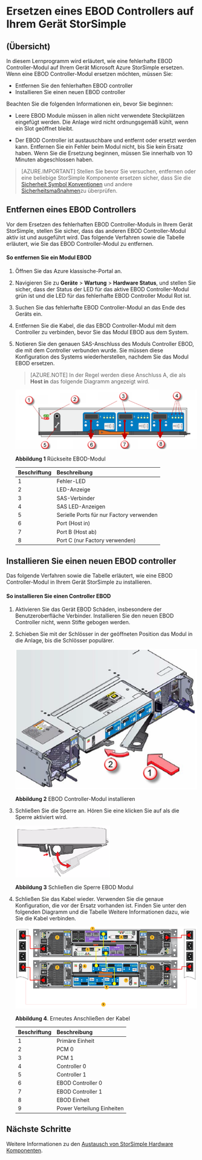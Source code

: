 <properties 
   pageTitle="Ersetzen einen Controller StorSimple EBOD | Microsoft Azure"
   description="Erläutert, wie Sie entfernen und einen oder beide EBOD-Controller auf einem Gerät StorSimple 8600 ersetzen."
   services="storsimple"
   documentationCenter=""
   authors="alkohli"
   manager="carmonm"
   editor="" />
<tags 
   ms.service="storsimple"
   ms.devlang="NA"
   ms.topic="article"
   ms.tgt_pltfrm="NA"
   ms.workload="TBD"
   ms.date="08/17/2016"
   ms.author="alkohli" />

# <a name="replace-an-ebod-controller-on-your-storsimple-device"></a>Ersetzen eines EBOD Controllers auf Ihrem Gerät StorSimple

## <a name="overview"></a>(Übersicht)

In diesem Lernprogramm wird erläutert, wie eine fehlerhafte EBOD Controller-Modul auf Ihrem Gerät Microsoft Azure StorSimple ersetzen. Wenn eine EBOD Controller-Modul ersetzen möchten, müssen Sie:

- Entfernen Sie den fehlerhaften EBOD controller
- Installieren Sie einen neuen EBOD controller

Beachten Sie die folgenden Informationen ein, bevor Sie beginnen:

- Leere EBOD Module müssen in allen nicht verwendete Steckplätzen eingefügt werden. Die Anlage wird nicht ordnungsgemäß kühlt, wenn ein Slot geöffnet bleibt.

- Der EBOD Controller ist austauschbare und entfernt oder ersetzt werden kann. Entfernen Sie ein Fehler beim Modul nicht, bis Sie kein Ersatz haben. Wenn Sie die Ersetzung beginnen, müssen Sie innerhalb von 10 Minuten abgeschlossen haben.

>[AZURE.IMPORTANT] Stellen Sie bevor Sie versuchen, entfernen oder eine beliebige StorSimple Komponente ersetzen sicher, dass Sie die [Sicherheit Symbol Konventionen](storsimple-safety.md#safety-icon-conventions) und andere [Sicherheitsmaßnahmen](storsimple-safety.md)zu überprüfen.

## <a name="remove-an-ebod-controller"></a>Entfernen eines EBOD Controllers

Vor dem Ersetzen des fehlerhaften EBOD Controller-Moduls in Ihrem Gerät StorSimple, stellen Sie sicher, dass das anderen EBOD Controller-Modul aktiv ist und ausgeführt wird. Das folgende Verfahren sowie die Tabelle erläutert, wie Sie das EBOD Controller-Modul zu entfernen.

#### <a name="to-remove-an-ebod-module"></a>So entfernen Sie ein Modul EBOD

1. Öffnen Sie das Azure klassische-Portal an.

2. Navigieren Sie zu **Geräte** > **Wartung** > **Hardware Status**, und stellen Sie sicher, dass der Status der LED für das aktive EBOD Controller-Modul grün ist und die LED für das fehlerhafte EBOD Controller Modul Rot ist.

3. Suchen Sie das fehlerhafte EBOD Controller-Modul an das Ende des Geräts ein.

4. Entfernen Sie die Kabel, die das EBOD Controller-Modul mit dem Controller zu verbinden, bevor Sie das Modul EBOD aus dem System.

5. Notieren Sie den genauen SAS-Anschluss des Moduls Controller EBOD, die mit dem Controller verbunden wurde. Sie müssen diese Konfiguration des Systems wiederherstellen, nachdem Sie das Modul EBOD ersetzen. 

    >[AZURE.NOTE] In der Regel werden diese Anschluss A, die als **Host in** das folgende Diagramm angezeigt wird.

    ![Rückwandplatine der EBOD controller](./media/storsimple-ebod-controller-replacement/IC741049.png)

     **Abbildung 1** Rückseite EBOD-Modul

  	|Beschriftung|Beschreibung|
  	|:----|:----------|
  	|1|Fehler-LED|
  	|2|LED-Anzeige|
  	|3|SAS-Verbinder|
  	|4|SAS LED-Anzeigen|
  	|5|Serielle Ports für nur Factory verwenden|
  	|6|Port (Host in)|
  	|7|Port B (Host ab)|
  	|8|Port C (nur Factory verwenden)|

## <a name="install-a-new-ebod-controller"></a>Installieren Sie einen neuen EBOD controller

Das folgende Verfahren sowie die Tabelle erläutert, wie eine EBOD Controller-Modul in Ihrem Gerät StorSimple zu installieren.

#### <a name="to-install-an-ebod-controller"></a>So installieren Sie einen Controller EBOD

1. Aktivieren Sie das Gerät EBOD Schäden, insbesondere der Benutzeroberfläche Verbinder. Installieren Sie den neuen EBOD Controller nicht, wenn Stifte gebogen werden.

2. Schieben Sie mit der Schlösser in der geöffneten Position das Modul in die Anlage, bis die Schlösser populärer.

    ![EBOD Controller installieren](./media/storsimple-ebod-controller-replacement/IC741050.png)

    **Abbildung 2**  EBOD Controller-Modul installieren

3. Schließen Sie die Sperre an. Hören Sie eine klicken Sie auf als die Sperre aktiviert wird.

    ![Aufheben der Sperre EBOD](./media/storsimple-ebod-controller-replacement/IC741047.png)

    **Abbildung 3**  Schließen die Sperre EBOD Modul

4. Schließen Sie das Kabel wieder. Verwenden Sie die genaue Konfiguration, die vor der Ersatz vorhanden ist. Finden Sie unter den folgenden Diagramm und die Tabelle Weitere Informationen dazu, wie Sie die Kabel verbinden.

    ![Ihr Gerät 4 HE für Power-Kabel](./media/storsimple-ebod-controller-replacement/IC770723.png)

    **Abbildung 4**. Erneutes Anschließen der Kabel

  	|Beschriftung|Beschreibung|
  	|:----|:----------|
  	|1|Primäre Einheit|
  	|2|PCM 0|
  	|3|PCM 1|
  	|4|Controller 0|
  	|5|Controller 1|
  	|6|EBOD Controller 0|
  	|7|EBOD Controller 1|
  	|8|EBOD Einheit|
  	|9|Power Verteilung Einheiten|

## <a name="next-steps"></a>Nächste Schritte

Weitere Informationen zu den [Austausch von StorSimple Hardware Komponenten](storsimple-hardware-component-replacement.md).
